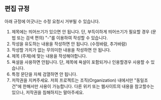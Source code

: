 ## 편집 규정
아래 규정에 어긋나는 수정 요청시 거부될 수 있습니다. 

1. 제목에는 띄어쓰기가 있으면 안 됩니다. 단, 부득이하게 띄어쓰기가 필요할 경우 (문법 또는 검색 편의) "-"를 이용하여 작성할 수 있습니다.
2. 작성을 유도하는 내용을 작성하면 안 됩니다. (수정바람, 추가바람)
3. 작성할 가치가 없는 무의미한 내용을 작성하면 안 됩니다.
4. 제목 (주제)에 맞는 내용을 작성해야합니다.
5. 욕설을 사용하면 안됩니다. 단, 제목에 욕설이 포함되거나 인용할경우 사용할 수 있습니다.
6. 특정 문단을 자체 검열하면 안 됩니다.
7. 저작권을 지켜주세요. 저희 프로젝트는 조직(Organization) 내에서만 "동일조건"에 한해서만 사용이 가능합니다. 다른 위키 또는 웹사이트의 내용을 참고할수는 있으나, 저작권을 침해하지는 말아주세요.
